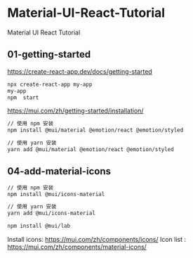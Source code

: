 # Material-UI-React-Tutorial
Material UI React Tutorial

## 01-getting-started
https://create-react-app.dev/docs/getting-started
```bash
npx create-react-app my-app
my-app
npm  start
```


https://mui.com/zh/getting-started/installation/

```bash
// 使用 npm 安装
npm install @mui/material @emotion/react @emotion/styled

// 使用 yarn 安装
yarn add @mui/material @emotion/react @emotion/styled
```



## 04-add-material-icons

```bash
// 使用 npm 安装
npm install @mui/icons-material

// 使用 yarn 安装
yarn add @mui/icons-material

npm install @mui/lab

```

Install icons: https://mui.com/zh/components/icons/
Icon list : https://mui.com/zh/components/material-icons/


